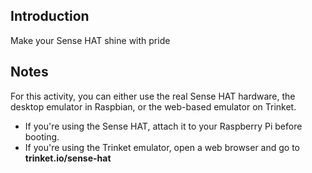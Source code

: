 ## Introduction

Make your Sense HAT shine with pride

## Notes

For this activity, you can either use the real Sense HAT hardware, the desktop emulator in Raspbian, or the web-based emulator on Trinket.

- If you're using the Sense HAT, attach it to your Raspberry Pi before booting.
- If you're using the Trinket emulator, open a web browser and go to **trinket.io/sense-hat**